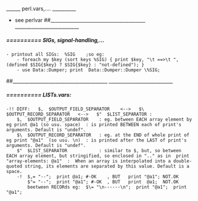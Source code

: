 ______ perl.vars,.... __________
- see perlvar
##________________________________________  ___________________________


#####  ==========  SIGs, signal-handling,...
	- printout all SIGs:  %SIG    ;so eg:
		- foreach my $key (sort keys %SIG) { print $key, "\t ==>\t ", (defined $SIG{$key} ? $SIG{$key} : "not-defined"); }
		- use Data::Dumper; print  Data::Dumper::Dumper \%SIG;
##________________________________________  ___________________________


#####  ==========  LISTs.vars:
	-!! DIFF:   $,  $OUTPUT_FIELD_SEPARATOR    <-->   $\  $OUTPUT_RECORD_SEPARATOR   <-->   $"  $LIST_SEPARATOR :
		$,  $OUTPUT_FIELD_SEPARATOR    : eg. between EACH array element by eg print @a1 (so usu. space)  : is printed BETWEEN each of print's arguments. Default is "undef".
		$\  $OUTPUT_RECORD_SEPARATOR   : eg. at the END of whole print of  eg print "@a1"  (so usu. \n)  : is printed after the LAST of print's arguments. Default is "undef".
		$"  $LIST_SEPARATOR            : similar to $, but, so between EACH array element, but stringified, so enclosed in ".." as in  print "array-elements: @a1"  :  When an array is interpolated into a double-quoted string, its elements are separated by this value. Default is a space.
		-!	$,= "--";  print @a1; #-OK    , BUT   print "@a1"; NOT.OK
			$"= "--";  print "@a1"; #-OK  , BUT   print  @a1;  NOT.OK
			beetween RECORds eg:  $\= "\n------\n";  print "@a1";  print "@a1";
